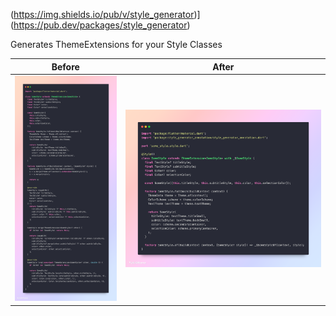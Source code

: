 (https://img.shields.io/pub/v/style_generator)](https://pub.dev/packages/style_generator)

Generates ThemeExtensions for your Style Classes

| Before                                                                               | After                                                                              |
| ------------------------------------------------------------------------------------ |------------------------------------------------------------------------------------|
| ![before](https://github.com/YukiAttano/style_generator/blob/main/assets/before.png) | ![after](https://github.com/YukiAttano/style_generator/blob/main/assets/after.png) |

